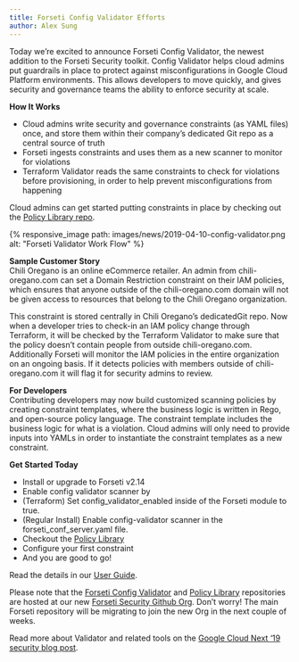 ```yaml
---
title: Forseti Config Validator Efforts
author: Alex Sung
---
```

Today we’re excited to announce Forseti Config Validator, the newest addition to the 
Forseti Security toolkit. Config Validator helps cloud admins put guardrails in place 
to protect against misconfigurations in Google Cloud Platform environments. This allows 
developers to move quickly, and gives security and governance teams the ability to 
enforce security at scale.

**How It Works**  
- Cloud admins write security and governance constraints (as YAML files) once, and store them 
within their company’s dedicated Git repo as a central source of truth  
- Forseti ingests constraints and uses them as a new scanner to monitor for violations  
- Terraform Validator reads the same constraints to check for violations before provisioning, 
in order to help prevent misconfigurations from happening  

Cloud admins can get started putting constraints in place by checking out the 
[Policy Library repo](https://github.com/forseti-security/policy-library).

{% responsive_image path: images/news/2019-04-10-config-validator.png alt: "Forseti Validator Work Flow" %}

**Sample Customer Story**  
Chili Oregano is an online eCommerce retailer. An admin from chili-oregano.com can set a Domain 
Restriction constraint on their IAM policies, which ensures that anyone outside of the 
chili-oregano.com domain will not be given access to resources that belong to the Chili Oregano 
organization.   

This constraint is stored centrally in Chili Oregano’s dedicatedGit repo. Now when a developer 
tries to check-in an IAM policy change through Terraform, it will be checked by the Terraform 
Validator to make sure that the policy doesn’t contain people from outside chili-oregano.com. 
Additionally Forseti will monitor the IAM policies in the entire organization on an ongoing basis. 
If it detects policies with members outside of chili-oregano.com it will flag it for security 
admins to review.  

**For Developers**  
Contributing developers may now build customized scanning policies by creating constraint
templates, where the business logic is written in Rego, and open-source policy language. The
constraint template includes the business logic for what is a violation. Cloud admins will only
need to provide inputs into YAMLs in order to instantiate the constraint templates as a new
constraint. 

**Get Started Today**  
- Install or upgrade to Forseti v2.14
- Enable config validator scanner by
 - (Terraform) Set config_validator_enabled inside of the Forseti module to true.
 - (Regular Install) Enable config-validator scanner in the forseti_conf_server.yaml file.
- Checkout the [Policy Library](https://github.com/forseti-security/policy-library)
- Configure your first constraint
- And you are good to go!

Read the details in our [User Guide](https://github.com/forseti-security/config-validator/blob/master/docs/user_guide.md).

Please note that the [Forseti Config Validator](https://github.com/forseti-security/config-validator) and 
[Policy Library](https://github.com/forseti-security/policy-library) repositories are hosted at our new 
[Forseti Security Github Org](https://github.com/forseti-security). Don’t worry! The main Forseti repository 
will be migrating to join the new Org in the next couple of weeks.  

Read more about Validator and related tools on the [Google Cloud Next ‘19 security blog post](https://cloud.google.com/blog/products/identity-security/increasing-trust-in-google-cloud-visibility-control-and-automation).
